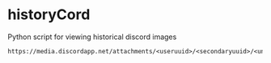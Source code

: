 # historyCord
Python script for viewing historical discord images

	https://media.discordapp.net/attachments/<useruuid>/<secondaryuuid>/<unknown.png>
